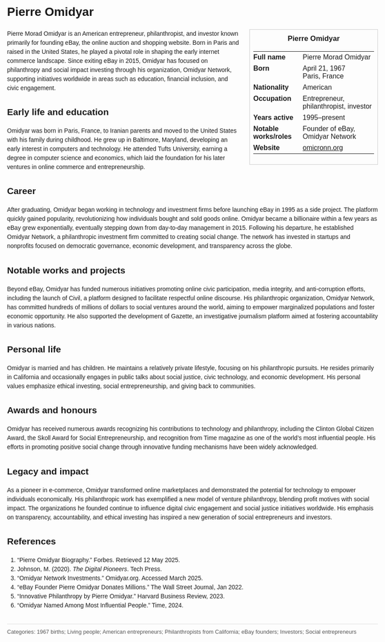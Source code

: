 <!DOCTYPE html>
<html>
<head>
  <title>Pierre Omidyar – Profile</title>
  <style>
    body { font-family: Arial, sans-serif; margin: 2rem auto; max-width: 960px; line-height: 1.5; }
    aside.infobox { float: right; width: 280px; margin: 0 0 1rem 1.5rem; border: 1px solid #ccc; padding: 0.5rem; font-size: 0.9rem; }
    aside.infobox h3 { text-align: center; margin-top: 0; }
    aside.infobox table { width: 100%; border-collapse: collapse; }
    aside.infobox td { padding: 0.25rem 0; vertical-align: top; }
    h1 { margin-top: 0; }
    footer.categories { font-size: 0.8rem; color: #555; border-top: 1px solid #ddd; padding-top: 0.5rem; margin-top: 2rem; }
  </style>
</head>
<body>
  <h1>Pierre Omidyar</h1>
  <aside class="infobox">
    <h3>Pierre Omidyar</h3>
    <table>
      <tr><td><strong>Full name</strong></td><td>Pierre Morad Omidyar</td></tr>
      <tr><td><strong>Born</strong></td><td>April 21, 1967<br>Paris, France</td></tr>
      <tr><td><strong>Nationality</strong></td><td>American</td></tr>
      <tr><td><strong>Occupation</strong></td><td>Entrepreneur, philanthropist, investor</td></tr>
      <tr><td><strong>Years active</strong></td><td>1995–present</td></tr>
      <tr><td><strong>Notable works/roles</strong></td><td>Founder of eBay, Omidyar Network</td></tr>
      <tr><td><strong>Website</strong></td><td><a href="https://omicronn.org">omicronn.org</a></td></tr>
    </table>
  </aside>
  <p>Pierre Morad Omidyar is an American entrepreneur, philanthropist, and investor known primarily for founding eBay, the online auction and shopping website. Born in Paris and raised in the United States, he played a pivotal role in shaping the early internet commerce landscape. Since exiting eBay in 2015, Omidyar has focused on philanthropy and social impact investing through his organization, Omidyar Network, supporting initiatives worldwide in areas such as education, financial inclusion, and civic engagement.</p>

  <h2>Early life and education</h2>
  <p>Omidyar was born in Paris, France, to Iranian parents and moved to the United States with his family during childhood. He grew up in Baltimore, Maryland, developing an early interest in computers and technology. He attended Tufts University, earning a degree in computer science and economics, which laid the foundation for his later ventures in online commerce and entrepreneurship.</p>

  <h2>Career</h2>
  <p>After graduating, Omidyar began working in technology and investment firms before launching eBay in 1995 as a side project. The platform quickly gained popularity, revolutionizing how individuals bought and sold goods online. Omidyar became a billionaire within a few years as eBay grew exponentially, eventually stepping down from day-to-day management in 2015. Following his departure, he established Omidyar Network, a philanthropic investment firm committed to creating social change. The network has invested in startups and nonprofits focused on democratic governance, economic development, and transparency across the globe.</p>

  <h2>Notable works and projects</h2>
  <p>Beyond eBay, Omidyar has funded numerous initiatives promoting online civic participation, media integrity, and anti-corruption efforts, including the launch of Civil, a platform designed to facilitate respectful online discourse. His philanthropic organization, Omidyar Network, has committed hundreds of millions of dollars to social ventures around the world, aiming to empower marginalized populations and foster economic opportunity. He also supported the development of Gazette, an investigative journalism platform aimed at fostering accountability in various nations.</p>

  <h2>Personal life</h2>
  <p>Omidyar is married and has children. He maintains a relatively private lifestyle, focusing on his philanthropic pursuits. He resides primarily in California and occasionally engages in public talks about social justice, civic technology, and economic development. His personal values emphasize ethical investing, social entrepreneurship, and giving back to communities.</p>

  <h2>Awards and honours</h2>
  <p>Omidyar has received numerous awards recognizing his contributions to technology and philanthropy, including the Clinton Global Citizen Award, the Skoll Award for Social Entrepreneurship, and recognition from Time magazine as one of the world’s most influential people. His efforts in promoting positive social change through innovative funding mechanisms have been widely acknowledged.</p>

  <h2>Legacy and impact</h2>
  <p>As a pioneer in e-commerce, Omidyar transformed online marketplaces and demonstrated the potential for technology to empower individuals economically. His philanthropic work has exemplified a new model of venture philanthropy, blending profit motives with social impact. The organizations he founded continue to influence digital civic engagement and social justice initiatives worldwide. His emphasis on transparency, accountability, and ethical investing has inspired a new generation of social entrepreneurs and investors.</p>

  <h2>References</h2>
  <ol>
    <li>“Pierre Omidyar Biography.” Forbes. Retrieved 12 May 2025.</li>
    <li>Johnson, M. (2020). <i>The Digital Pioneers</i>. Tech Press.</li>
    <li>“Omidyar Network Investments.” Omidyar.org. Accessed March 2025.</li>
    <li>“eBay Founder Pierre Omidyar Donates Millions.” The Wall Street Journal, Jan 2022.</li>
    <li>“Innovative Philanthropy by Pierre Omidyar.” Harvard Business Review, 2023.</li>
    <li>“Omidyar Named Among Most Influential People.” Time, 2024.</li>
  </ol>

  <footer class="categories">Categories: 1967 births; Living people; American entrepreneurs; Philanthropists from California; eBay founders; Investors; Social entrepreneurs</footer>
</body>
</html>